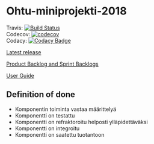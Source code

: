 # Ohtu-miniprojekti-2018

Travis: [![Build Status](https://travis-ci.org/Rsl1122/Ohtu-miniprojekti-2018.svg?branch=master)](https://travis-ci.org/Rsl1122/Ohtu-miniprojekti-2018)  
Codecov: [![codecov](https://codecov.io/gh/Rsl1122/Ohtu-miniprojekti-2018/branch/master/graph/badge.svg)](https://codecov.io/gh/Rsl1122/Ohtu-miniprojekti-2018)  
Codacy: [![Codacy Badge](https://api.codacy.com/project/badge/Grade/0a82fe54e04f45f2ba2b97a5ab7e6c8b)](https://www.codacy.com/app/Rsl1122/Ohtu-miniprojekti-2018?utm_source=github.com&amp;utm_medium=referral&amp;utm_content=Rsl1122/Ohtu-miniprojekti-2018&amp;utm_campaign=Badge_Grade)

[Latest release](https://github.com/Rsl1122/Ohtu-miniprojekti-2018/releases/latest)

[Product Backlog and Sprint Backlogs](https://docs.google.com/spreadsheets/d/1Hh63WBl7Jm-nLXs4tSZQd8toW1HmXVGl8d5n0MAYEQU/edit?usp=sharing)

[User Guide](https://github.com/Rsl1122/Ohtu-miniprojekti-2018/tree/master/documentation/user_guide.md)

## Definition of done
- Komponentin toiminta vastaa määrittelyä
- Komponentti on testattu
- Komponentti on refraktoroitu helposti ylläpidettäväksi
- Komponentti on integroitu
- Komponentti on saatettu tuotantoon
